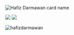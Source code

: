 ![Hafiz Darmawan card name](https://cardivo.vercel.app/api?name=Hafiz%20Darmawan&description=Hi,%20i%27m%20a%20Junior%20web%20developer.&image=https://avatars.githubusercontent.com/u/63346492?v=4&fontColor=%23ddd&backgroundColor=%232A272A&iconColor=%23fff&instagram=hafiizdarmawan&github=hafizdarmawan&pattern=iLikeFood&colorPattern=%23000)

<div>
  <img src="https://github-readme-stats.vercel.app/api?username=hafizdarmawan&show_icons=true&theme=radical"/>
  <img  src="https://github-readme-stats.vercel.app/api/top-langs/?username=hafizdarmawan&layout=compact"/>
</div>

<p><img align="center" src="https://github-readme-streak-stats.herokuapp.com/?user=hafizdarmawan&" alt="hafizdarmawan" /></p>


